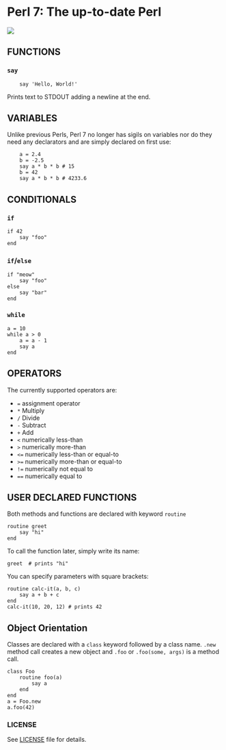 # Perl 7: The up-to-date Perl

![](https://avatars2.githubusercontent.com/u/25326498?v=3&s=200)

## FUNCTIONS

### `say`

```
    say 'Hello, World!'
```

Prints text to STDOUT adding a newline at the end.

## VARIABLES

Unlike previous Perls, Perl 7 no longer has sigils on variables nor do they
need any declarators and are simply declared on first use:

```
    a = 2.4
    b = -2.5
    say a * b * b # 15
    b = 42
    say a * b * b # 4233.6
```

## CONDITIONALS

### `if`

```
if 42
    say "foo"
end
```

### `if`/`else`

```
if "meow"
    say "foo"
else
    say "bar"
end
```

### `while`

```
a = 10
while a > 0
    a = a - 1
    say a
end
```

## OPERATORS

The currently supported operators are:

- `=` assignment operator
- `*` Multiply
- `/` Divide
- `-` Subtract
- `+` Add
- `<` numerically less-than
- `>` numerically more-than
- `<=` numerically less-than or equal-to
- `>=` numerically more-than or equal-to
- `!=` numerically not equal to
- `==` numerically equal to

## USER DECLARED FUNCTIONS

Both methods and functions are declared with keyword `routine`

```
routine greet
    say "hi"
end
```

To call the function later, simply write its name:

```
greet  # prints "hi"
```

You can specify parameters with square brackets:

```
routine calc-it(a, b, c)
    say a + b + c
end
calc-it(10, 20, 12) # prints 42
```

## Object Orientation

Classes are declared with a `class` keyword followed by a class name. `.new`
method call creates a new object and `.foo` or `.foo(some, args)` is a method
call.

```
class Foo
    routine foo(a)
        say a
    end
end
a = Foo.new
a.foo(42)
```

### LICENSE

See [LICENSE](LICENSE) file for details.
